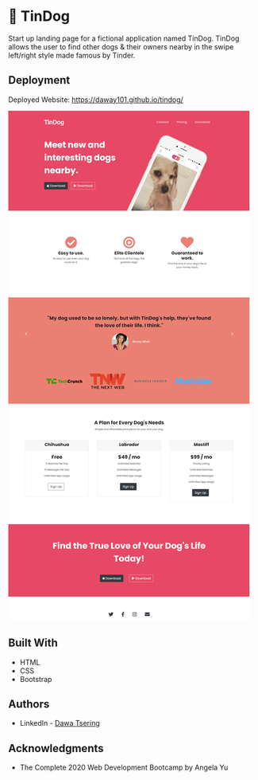 # 🐶 TinDog

Start up landing page for a fictional application named TinDog. TinDog allows the user to find other dogs & their owners nearby in the swipe left/right style made famous by Tinder.

## Deployment

Deployed Website: https://daway101.github.io/tindog/

![tindog](./images/Screenshot.png)

## Built With

  * HTML
  * CSS
  * Bootstrap

## Authors

- LinkedIn - [Dawa Tsering](https://www.linkedin.com/in/dawatsering/)

## Acknowledgments

  * The Complete 2020 Web Development Bootcamp by Angela Yu
